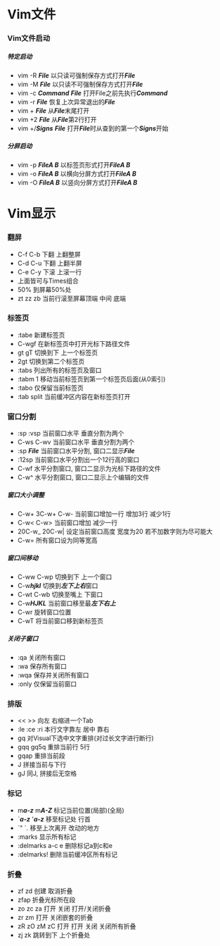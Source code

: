 # Vim文件

### Vim文件启动
##### 特定启动
- vim -R ***File*** 以只读可强制保存方式打开***File***
- vim -M ***File*** 以只读不可强制保存方式打开***File***
- vim -c ***Command*** ***File*** 打开File之前先执行***Command***
- vim -r ***File*** 恢复上次异常退出的***File***
- vim + ***File*** 从***File***末尾打开
- vim +2 ***File*** 从***File***第2行打开
- vim +/***Signs*** ***File*** 打开***File***时从查到的第一个***Signs***开始
##### 分屏启动
- vim -p ***FileA B*** 以标签页形式打开***FileA B***
- vim -o ***FileA B*** 以横向分屏方式打开***FileA B***
- vim -O ***FileA B*** 以竖向分屏方式打开***FileA B***

# Vim显示

### 翻屏
- C-f C-b 下翻 上翻整屏
- C-d C-u 下翻 上翻半屏
- C-e C-y 下滚 上滚一行
- 上面皆可与Times组合
- 50% 到屏幕50%处
- zt zz zb 当前行滚至屏幕顶端 中间 底端

### 标签页
- :tabe 新建标签页
- C-wgf 在新标签页中打开光标下路径文件
- gt gT 切换到下 上一个标签页
- 2gt 切换到第二个标签页
- :tabs 列出所有的标签页及窗口
- :tabm 1 移动当前标签页到第一个标签页后面(从0索引)
- :tabo 仅保留当前标签页
- :tab split 当前缓冲区内容在新标签页打开

### 窗口分割
- :sp :vsp 当前窗口水平 垂直分割为两个
- C-ws C-wv 当前窗口水平 垂直分割为两个
- :sp ***File*** 当前窗口水平分割, 窗口二显示***File***
- :12sp 当前窗口水平分割出一个12行高的窗口
- C-wf 水平分割窗口, 窗口二显示为光标下路径的文件
- C-w^ 水平分割窗口, 窗口二显示上个编辑的文件
##### 窗口大小调整
- C-w+ 3C-w+ C-w- 当前窗口增加一行 增加3行 减少1行
- C-w< C-w> 当前窗口增加 减少一行
- 20C-w_ 20C-w| 设定当前窗口高度 宽度为20 若不加数字则为尽可能大
- C-w= 所有窗口设为同等宽高
##### 窗口间移动
- C-ww C-wp 切换到下 上一个窗口
- C-w***hjkl*** 切换到***左下上右***窗口
- C-wt C-wb 切换至嘴上 下窗口
- C-w***HJKL*** 当前窗口移至最***左下右上***  
- C-wr 旋转窗口位置
- C-wT 将当前窗口移到新标签页
##### 关闭子窗口
- :qa 关闭所有窗口
- :wa 保存所有窗口
- :wqa 保存并关闭所有窗口
- :only 仅保留当前窗口

### 排版
- << \>\> 向左 右缩进一个Tab
- :le :ce :ri 本行文字靠左 居中 靠右
- gq 对Visual下选中文字重排(对过长文字进行断行)
- gqq gq5q 重排当前行 5行
- gqap 重排当前段
- J 拼接当前与下行
- gJ 同J, 拼接后无空格

### 标记
- m***a-z*** m***A-Z*** 标记当前位置(局部)(全局)
- \`***a-z*** '***a-z*** 移至标记处 行首
- \`" \`. 移至上次离开 改动的地方
- :marks 显示所有标记
- :delmarks a-c e 删除标记a到c和e
- :delmarks! 删除当前缓冲区所有标记

### 折叠
- zf zd 创建 取消折叠
- zfap 折叠光标所在段
- zo zc za 打开 关闭 打开/关闭折叠
- zr zm 打开 关闭嵌套的折叠
- zR zO zM zC 打开 打开 关闭 关闭所有折叠
- zj zk 跳转到下 上个折叠处
